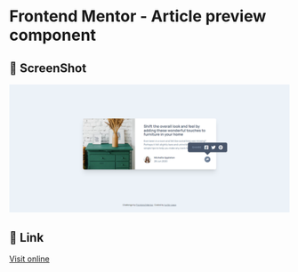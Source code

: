 # Frontend Mentor - Article preview component

## 📸 ScreenShot

![screenshot](./screenshot.png)

## 🔗 Link

[Visit online](https://turtle-papa.github.io/frontendmentor-challenges/article-preview-component/)
